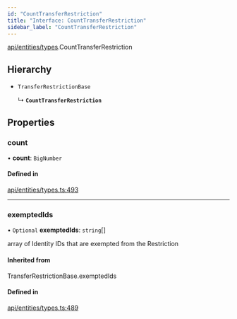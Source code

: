 ```yaml
---
id: "CountTransferRestriction"
title: "Interface: CountTransferRestriction"
sidebar_label: "CountTransferRestriction"
---
```


[api/entities/types](../../../../../modules/API/Entities/Types/Types.md).CountTransferRestriction

## Hierarchy

- `TransferRestrictionBase`

  ↳ **`CountTransferRestriction`**

## Properties

### count

• **count**: `BigNumber`

#### Defined in

[api/entities/types.ts:493](https://github.com/PolymeshAssociation/polymesh-sdk/blob/88db4a911/src/api/entities/types.ts#L493)

___

### exemptedIds

• `Optional` **exemptedIds**: `string`[]

array of Identity IDs that are exempted from the Restriction

#### Inherited from

TransferRestrictionBase.exemptedIds

#### Defined in

[api/entities/types.ts:489](https://github.com/PolymeshAssociation/polymesh-sdk/blob/88db4a911/src/api/entities/types.ts#L489)

